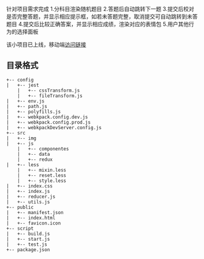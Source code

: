 针对项目需求完成
 1.分科目渲染随机题目
 2.答题后自动跳转下一题
 3.提交后校对是否完整答题，并显示相应提示框，如若未答题完整，取消提交可自动跳转到未答题目
 4.提交后比较正确答案，并显示相应成绩，渲染对应的表情包
 5.用户其他行为的选择面板

该小项目已上线，移动端[访问链接](http://www.cyikao.com/zg/2018_ysdtxt)

## 目录格式

```
+-- config
|   +-- jest
    |   +-- cssTransform.js
    |   +-- fileTransform.js
|   +-- env.js
|   +-- path.js
|   +-- polyfills.js
|   +-- webkpack.config.dev.js
|   +-- webkpack.config.prod.js
|   +-- webkpackDevServer.config.js
+-- src
|   +-- img
|   +-- js
    |   +-- componentes
    |   +-- data
    |   +-- redux
|   +-- less
    |   +-- mixin.less
    |   +-- reset.less
    |   +-- style.less
|   +-- index.css
|   +-- index.js
|   +-- reducer.js
|   +-- utils.js
+-- public
|   +-- manifest.json
|   +-- index.html
|   +-- favicon.icon
+-- script
|   +-- build.js
|   +-- start.js
|   +-- test.js
+-- package.json
```
